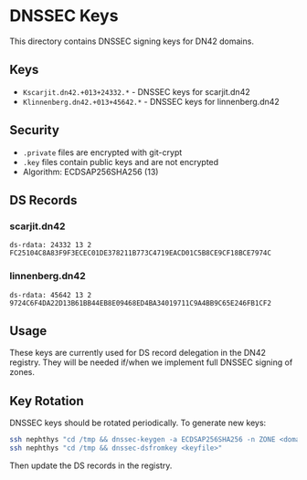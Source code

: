 # DNSSEC Keys

This directory contains DNSSEC signing keys for DN42 domains.

## Keys

- `Kscarjit.dn42.+013+24332.*` - DNSSEC keys for scarjit.dn42
- `Klinnenberg.dn42.+013+45642.*` - DNSSEC keys for linnenberg.dn42

## Security

- `.private` files are encrypted with git-crypt
- `.key` files contain public keys and are not encrypted
- Algorithm: ECDSAP256SHA256 (13)

## DS Records

### scarjit.dn42
```
ds-rdata: 24332 13 2 FC25104C8A83F9F3ECEC01DE378211B773C4719EACD01C5B8CE9CF18BCE7974C
```

### linnenberg.dn42
```
ds-rdata: 45642 13 2 9724C6F4DA22D13B61BB44EB8E09468ED4BA34019711C9A4BB9C65E246FB1CF2
```

## Usage

These keys are currently used for DS record delegation in the DN42 registry.
They will be needed if/when we implement full DNSSEC signing of zones.

## Key Rotation

DNSSEC keys should be rotated periodically. To generate new keys:

```bash
ssh nephthys "cd /tmp && dnssec-keygen -a ECDSAP256SHA256 -n ZONE <domain>"
ssh nephthys "cd /tmp && dnssec-dsfromkey <keyfile>"
```

Then update the DS records in the registry.
